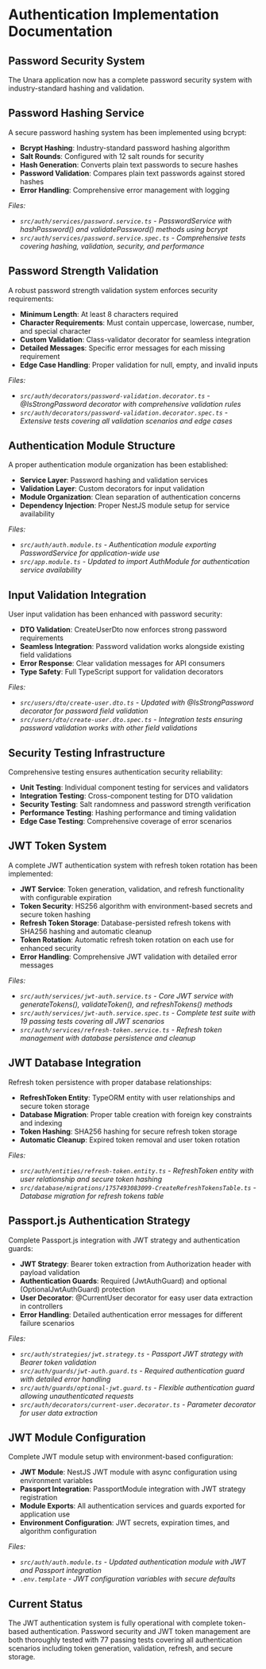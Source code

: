 # Authentication Implementation Documentation

## Password Security System

The Unara application now has a complete password security system with industry-standard hashing and validation.

## Password Hashing Service

A secure password hashing system has been implemented using bcrypt:

- **Bcrypt Hashing**: Industry-standard password hashing algorithm
- **Salt Rounds**: Configured with 12 salt rounds for security
- **Hash Generation**: Converts plain text passwords to secure hashes
- **Password Validation**: Compares plain text passwords against stored hashes
- **Error Handling**: Comprehensive error management with logging

*Files:*
- *`src/auth/services/password.service.ts` - PasswordService with hashPassword() and validatePassword() methods using bcrypt*
- *`src/auth/services/password.service.spec.ts` - Comprehensive tests covering hashing, validation, security, and performance*

## Password Strength Validation

A robust password strength validation system enforces security requirements:

- **Minimum Length**: At least 8 characters required
- **Character Requirements**: Must contain uppercase, lowercase, number, and special character
- **Custom Validation**: Class-validator decorator for seamless integration
- **Detailed Messages**: Specific error messages for each missing requirement
- **Edge Case Handling**: Proper validation for null, empty, and invalid inputs

*Files:*
- *`src/auth/decorators/password-validation.decorator.ts` - @IsStrongPassword decorator with comprehensive validation rules*
- *`src/auth/decorators/password-validation.decorator.spec.ts` - Extensive tests covering all validation scenarios and edge cases*

## Authentication Module Structure

A proper authentication module organization has been established:

- **Service Layer**: Password hashing and validation services
- **Validation Layer**: Custom decorators for input validation
- **Module Organization**: Clean separation of authentication concerns
- **Dependency Injection**: Proper NestJS module setup for service availability

*Files:*
- *`src/auth/auth.module.ts` - Authentication module exporting PasswordService for application-wide use*
- *`src/app.module.ts` - Updated to import AuthModule for authentication service availability*

## Input Validation Integration

User input validation has been enhanced with password security:

- **DTO Validation**: CreateUserDto now enforces strong password requirements
- **Seamless Integration**: Password validation works alongside existing field validations
- **Error Response**: Clear validation messages for API consumers
- **Type Safety**: Full TypeScript support for validation decorators

*Files:*
- *`src/users/dto/create-user.dto.ts` - Updated with @IsStrongPassword decorator for password field validation*
- *`src/users/dto/create-user.dto.spec.ts` - Integration tests ensuring password validation works with other field validations*

## Security Testing Infrastructure

Comprehensive testing ensures authentication security reliability:

- **Unit Testing**: Individual component testing for services and validators
- **Integration Testing**: Cross-component testing for DTO validation
- **Security Testing**: Salt randomness and password strength verification
- **Performance Testing**: Hashing performance and timing validation
- **Edge Case Testing**: Comprehensive coverage of error scenarios

## JWT Token System

A complete JWT authentication system with refresh token rotation has been implemented:

- **JWT Service**: Token generation, validation, and refresh functionality with configurable expiration
- **Token Security**: HS256 algorithm with environment-based secrets and secure token hashing
- **Refresh Token Storage**: Database-persisted refresh tokens with SHA256 hashing and automatic cleanup
- **Token Rotation**: Automatic refresh token rotation on each use for enhanced security
- **Error Handling**: Comprehensive JWT validation with detailed error messages

*Files:*
- *`src/auth/services/jwt-auth.service.ts` - Core JWT service with generateTokens(), validateToken(), and refreshTokens() methods*
- *`src/auth/services/jwt-auth.service.spec.ts` - Complete test suite with 19 passing tests covering all JWT scenarios*
- *`src/auth/services/refresh-token.service.ts` - Refresh token management with database persistence and cleanup*

## JWT Database Integration

Refresh token persistence with proper database relationships:

- **RefreshToken Entity**: TypeORM entity with user relationships and secure token storage
- **Database Migration**: Proper table creation with foreign key constraints and indexing
- **Token Hashing**: SHA256 hashing for secure refresh token storage
- **Automatic Cleanup**: Expired token removal and user token rotation

*Files:*
- *`src/auth/entities/refresh-token.entity.ts` - RefreshToken entity with user relationship and secure token hashing*
- *`src/database/migrations/1757493083099-CreateRefreshTokensTable.ts` - Database migration for refresh tokens table*

## Passport.js Authentication Strategy

Complete Passport.js integration with JWT strategy and authentication guards:

- **JWT Strategy**: Bearer token extraction from Authorization header with payload validation
- **Authentication Guards**: Required (JwtAuthGuard) and optional (OptionalJwtAuthGuard) protection
- **User Decorator**: @CurrentUser decorator for easy user data extraction in controllers
- **Error Handling**: Detailed authentication error messages for different failure scenarios

*Files:*
- *`src/auth/strategies/jwt.strategy.ts` - Passport JWT strategy with Bearer token validation*
- *`src/auth/guards/jwt-auth.guard.ts` - Required authentication guard with detailed error handling*
- *`src/auth/guards/optional-jwt.guard.ts` - Flexible authentication guard allowing unauthenticated requests*
- *`src/auth/decorators/current-user.decorator.ts` - Parameter decorator for user data extraction*

## JWT Module Configuration

Complete JWT module setup with environment-based configuration:

- **JWT Module**: NestJS JWT module with async configuration using environment variables
- **Passport Integration**: PassportModule integration with JWT strategy registration
- **Module Exports**: All authentication services and guards exported for application use
- **Environment Configuration**: JWT secrets, expiration times, and algorithm configuration

*Files:*
- *`src/auth/auth.module.ts` - Updated authentication module with JWT and Passport integration*
- *`.env.template` - JWT configuration variables with secure defaults*

## Current Status

The JWT authentication system is fully operational with complete token-based authentication. Password security and JWT token management are both thoroughly tested with 77 passing tests covering all authentication scenarios including token generation, validation, refresh, and secure storage.